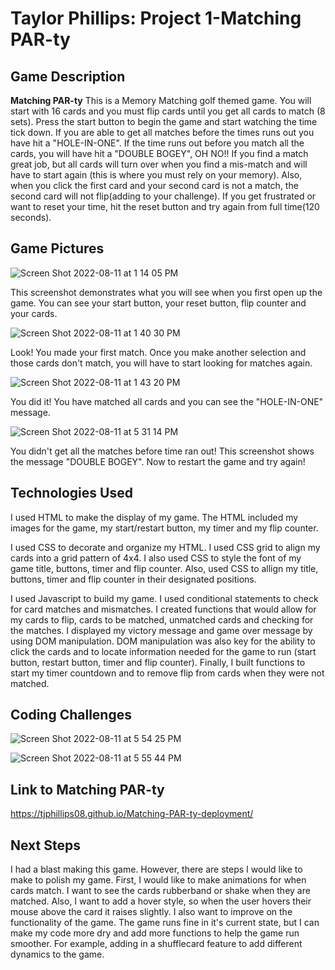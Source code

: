 # Taylor Phillips: Project 1-Matching PAR-ty

## **Game Description**

**Matching PAR-ty**
This is a Memory Matching golf themed game. You will start with 16 cards and you must flip cards until you get all cards to match (8 sets). Press the start button to begin the game and start watching the time tick down. If you are able to get all matches before the times runs out you have hit a "HOLE-IN-ONE". If the time runs out before you match all the cards, you will have hit a "DOUBLE BOGEY", OH NO!! If you find a match great job, but all cards will turn over when you find a mis-match and will have to start again (this is where you must rely on your memory). Also, when you click the first card and your second card is not a match, the second card will not flip(adding to your challenge). If you get frustrated or want to reset your time, hit the reset button and try again from full time(120 seconds). 

## **Game Pictures**
![Screen Shot 2022-08-11 at 1 14 05 PM](https://user-images.githubusercontent.com/109078858/184251901-a9bd7c3c-36f6-479e-8993-4c106dc00869.png)

This screenshot demonstrates what you will see when you first open up the game. You can see your start button, your reset button, flip counter and your cards.


![Screen Shot 2022-08-11 at 1 40 30 PM](https://user-images.githubusercontent.com/109078858/184252783-a1deb50f-7f7f-406f-a230-74cddaa48290.png)

Look! You made your first match. Once you make another selection and those cards don't match, you will have to start looking for matches again.


![Screen Shot 2022-08-11 at 1 43 20 PM](https://user-images.githubusercontent.com/109078858/184252917-e3d96bd3-dac7-47a2-aca8-84313bc1fcd4.png)

You did it! You have matched all cards and you can see the "HOLE-IN-ONE" message.


![Screen Shot 2022-08-11 at 5 31 14 PM](https://user-images.githubusercontent.com/109078858/184253526-dd659bf2-c031-492f-9b34-d8de296b128d.png)

You didn't get all the matches before time ran out! This screenshot shows the message "DOUBLE BOGEY". Now to restart the game and try again!


## **Technologies Used**

I used HTML to make the display of my game. The HTML included my images for the game, my start/restart button, my timer and my flip counter.

I used CSS to decorate and organize my HTML. I used CSS grid to align my cards into a grid pattern of 4x4. I also used CSS to style the font of my game title, buttons, timer and flip counter. Also, used CSS to allign my title, buttons, timer and flip counter in their designated positions.

I used Javascript to build my game. I used conditional statements to check for card matches and mismatches. I created functions that would allow for my cards to flip, cards to be matched, unmatched cards and checking for the matches. I displayed my victory message and game over message by using DOM manipulation. DOM manipulation was also key for the ability to click the cards and to locate information needed for the game to run (start button, restart button, timer and flip counter). Finally, I built functions to start my timer countdown and to remove flip from cards when they were not matched.


## **Coding Challenges**

![Screen Shot 2022-08-11 at 5 54 25 PM](https://user-images.githubusercontent.com/109078858/184255965-45b3c655-c24d-4b6d-95cc-d63bdd6a6ecc.png)

![Screen Shot 2022-08-11 at 5 55 44 PM](https://user-images.githubusercontent.com/109078858/184256002-5129ace8-1a48-46df-bd89-70251e5e35d3.png)


## **Link to Matching PAR-ty**

https://tjphillips08.github.io/Matching-PAR-ty-deployment/


## **Next Steps**

I had a blast making this game. However, there are steps I would like to make to polish my game. First, I would like to make animations for when cards match. I want to see the cards rubberband or shake when they are matched. Also, I want to add a hover style, so when the user hovers their mouse above the card it raises slightly. I also want to improve on the functionality of the game. The game runs fine in it's current state, but I can make my code more dry and add more functions to help the game run smoother. For example, adding in a shufflecard feature to add different dynamics to the game.








